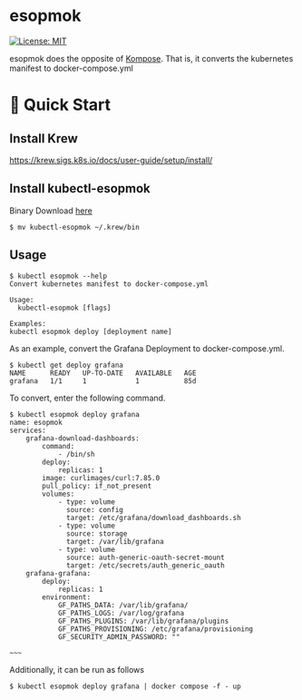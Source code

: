 # esopmok

[![License: MIT](https://img.shields.io/badge/License-MIT-blue.svg)](https://opensource.org/licenses/MIT)

esopmok does the opposite of [Kompose](https://kompose.io/). That is, it converts the kubernetes manifest to docker-compose.yml


# 🚀 Quick Start

## Install Krew

https://krew.sigs.k8s.io/docs/user-guide/setup/install/

## Install kubectl-esopmok

Binary Download [here](https://github.com/ureuzy/esopmok/releases)

```text
$ mv kubectl-esopmok ~/.krew/bin
```

## Usage

```text
$ kubectl esopmok --help
Convert kubernetes manifest to docker-compose.yml

Usage:
  kubectl-esopmok [flags]

Examples:
kubectl esopmok deploy [deployment name]
```

As an example, convert the Grafana Deployment to docker-compose.yml.

```text
$ kubectl get deploy grafana
NAME      READY   UP-TO-DATE   AVAILABLE   AGE
grafana   1/1     1            1           85d
```

To convert, enter the following command.

```text
$ kubectl esopmok deploy grafana
name: esopmok
services:
    grafana-download-dashboards:
        command:
            - /bin/sh
        deploy:
            replicas: 1
        image: curlimages/curl:7.85.0
        pull_policy: if_not_present
        volumes:
            - type: volume
              source: config
              target: /etc/grafana/download_dashboards.sh
            - type: volume
              source: storage
              target: /var/lib/grafana
            - type: volume
              source: auth-generic-oauth-secret-mount
              target: /etc/secrets/auth_generic_oauth
    grafana-grafana:
        deploy:
            replicas: 1
        environment:
            GF_PATHS_DATA: /var/lib/grafana/
            GF_PATHS_LOGS: /var/log/grafana
            GF_PATHS_PLUGINS: /var/lib/grafana/plugins
            GF_PATHS_PROVISIONING: /etc/grafana/provisioning
            GF_SECURITY_ADMIN_PASSWORD: ""

~~~
```

Additionally, it can be run as follows

```text
$ kubectl esopmok deploy grafana | docker compose -f - up
```
